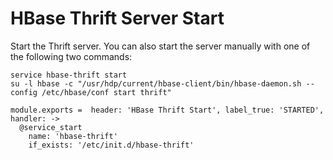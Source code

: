 # HBase Thrift Server Start

Start the Thrift server. You can also start the server manually with one of the
following two commands:

```
service hbase-thrift start
su -l hbase -c "/usr/hdp/current/hbase-client/bin/hbase-daemon.sh --config /etc/hbase/conf start thrift"
```

    module.exports =  header: 'HBase Thrift Start', label_true: 'STARTED', handler: ->
      @service_start
        name: 'hbase-thrift'
        if_exists: '/etc/init.d/hbase-thrift'
